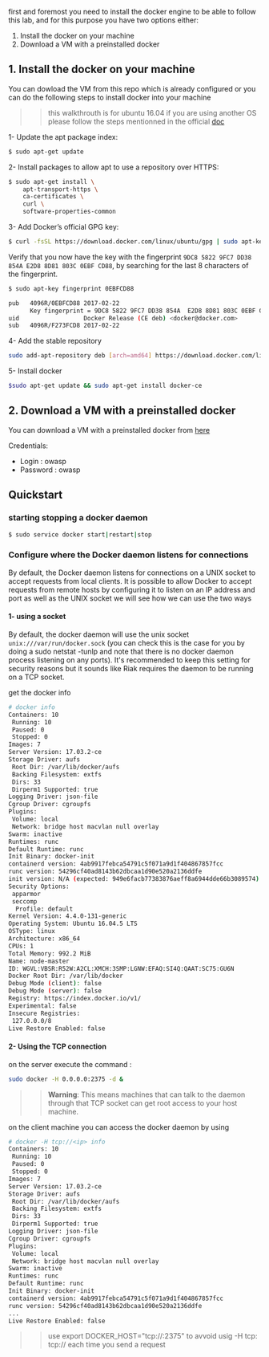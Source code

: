 first and foremost you need to install the docker engine to be able to follow this lab, and for this purpose you have two options either:

1. Install the docker on your machine
2. Download a VM with a preinstalled docker

## 1. Install the docker on your machine
You can dowload the VM from this repo which is already configured 
or you can do the following steps to install docker into your machine
>> this walkthrouth is for ubuntu 16.04
>> if you are using another OS please follow the steps mentionned in the official [doc](https://docs.docker.com/install/#supported-platforms)



1- Update the apt package index:
```bash
$ sudo apt-get update
```
2-  Install packages to allow apt to use a repository over HTTPS:
```bash
$ sudo apt-get install \
    apt-transport-https \
    ca-certificates \
    curl \
    software-properties-common
```
3- Add Docker’s official GPG key:

```bash
$ curl -fsSL https://download.docker.com/linux/ubuntu/gpg | sudo apt-key add -
```
Verify that you now have the key with the fingerprint ``9DC8 5822 9FC7 DD38 854A E2D8 8D81 803C 0EBF CD88``, by searching for the last 8 characters of the fingerprint.
```bash
$ sudo apt-key fingerprint 0EBFCD88

pub   4096R/0EBFCD88 2017-02-22
      Key fingerprint = 9DC8 5822 9FC7 DD38 854A  E2D8 8D81 803C 0EBF CD88
uid                  Docker Release (CE deb) <docker@docker.com>
sub   4096R/F273FCD8 2017-02-22
```
4- Add the stable repository 
```bash
sudo add-apt-repository deb [arch=amd64] https://download.docker.com/linux/ubuntu $(lsb_release -cs) stable"
```
5- Install docker
```bash
$sudo apt-get update && sudo apt-get install docker-ce
```

## 2. Download a VM with a preinstalled docker
You can download a VM with a preinstalled docker from [here](https://mega.nz/#!ZQggUYzS!w667KoG7HsUHynPkGnW48NhnG2gPOCyD2WowhSPz8nk) 


Credentials:

- Login : owasp
- Password : owasp
## Quickstart

### starting stopping a docker daemon
```bash
$ sudo service docker start|restart|stop
```
### Configure where the Docker daemon listens for connections
By default, the Docker daemon listens for connections on a UNIX socket to accept requests from local clients.
It is possible to allow Docker to accept requests from remote hosts by configuring it to listen on an IP address and port as well as the UNIX socket
we will see how we can use the two ways
#### 1- using a  socket 
 By default, the docker daemon will use the unix socket ``unix:///var/run/docker.sock``
 (you can check this is the case for you by doing a sudo netstat -tunlp and note that there is no docker daemon process listening on any ports).
 It's recommended to keep this setting for security reasons but it sounds like Riak requires the daemon to be running on a TCP socket.

get the docker info
```bash
# docker info 
Containers: 10
 Running: 10
 Paused: 0
 Stopped: 0
Images: 7
Server Version: 17.03.2-ce
Storage Driver: aufs
 Root Dir: /var/lib/docker/aufs
 Backing Filesystem: extfs
 Dirs: 33
 Dirperm1 Supported: true
Logging Driver: json-file
Cgroup Driver: cgroupfs
Plugins: 
 Volume: local
 Network: bridge host macvlan null overlay
Swarm: inactive
Runtimes: runc
Default Runtime: runc
Init Binary: docker-init
containerd version: 4ab9917febca54791c5f071a9d1f404867857fcc
runc version: 54296cf40ad8143b62dbcaa1d90e520a2136ddfe
init version: N/A (expected: 949e6facb77383876aeff8a6944dde66b3089574)
Security Options:
 apparmor
 seccomp
  Profile: default
Kernel Version: 4.4.0-131-generic
Operating System: Ubuntu 16.04.5 LTS
OSType: linux
Architecture: x86_64
CPUs: 1
Total Memory: 992.2 MiB
Name: node-master
ID: WGVL:VBSR:R52W:A2CL:XMCH:3SMP:LGNW:EFAQ:SI4Q:QAAT:SC75:GU6N
Docker Root Dir: /var/lib/docker
Debug Mode (client): false
Debug Mode (server): false
Registry: https://index.docker.io/v1/
Experimental: false
Insecure Registries:
 127.0.0.0/8
Live Restore Enabled: false
```
#### 2- Using the TCP connection

on the server execute the command :
```bash
sudo docker -H 0.0.0.0:2375 -d &
```
>> **Warning**: This means machines that can talk to the daemon through that TCP socket can get root access to your host machine.

on the client  machine you can access the docker daemon by using 
```bash
# docker -H tcp://<ip> info 
Containers: 10
 Running: 10
 Paused: 0
 Stopped: 0
Images: 7
Server Version: 17.03.2-ce
Storage Driver: aufs
 Root Dir: /var/lib/docker/aufs
 Backing Filesystem: extfs
 Dirs: 33
 Dirperm1 Supported: true
Logging Driver: json-file
Cgroup Driver: cgroupfs
Plugins: 
 Volume: local
 Network: bridge host macvlan null overlay
Swarm: inactive
Runtimes: runc
Default Runtime: runc
Init Binary: docker-init
containerd version: 4ab9917febca54791c5f071a9d1f404867857fcc
runc version: 54296cf40ad8143b62dbcaa1d90e520a2136ddfe
...
Live Restore Enabled: false
```
>> use export DOCKER_HOST="tcp://<server-ip>:2375" to avvoid usig -H tcp: tcp://<ip>  each time you send a request
